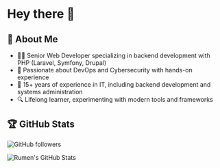 # Hey there 👋


## 🦄 About Me

- 👨‍💻 Senior Web Developer specializing in backend development with PHP (Laravel, Symfony, Drupal)
- 🐳 Passionate about DevOps and Cybersecurity with hands-on experience
- 🧠 15+ years of experience in IT, including backend development and systems administration
- 🔍 Lifelong learner, experimenting with modern tools and frameworks


## 🏆 GitHub Stats

![GitHub followers](https://img.shields.io/github/followers/RumenDamyanov?label=Follow&style=social) 

![Rumen's GitHub Stats](https://github-readme-stats.vercel.app/api?username=RumenDamyanov&show_icons=true&theme=vue-dark)
